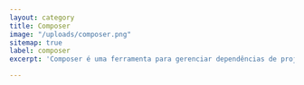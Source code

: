 ```yaml
---
layout: category
title: Composer
image: "/uploads/composer.png"
sitemap: true
label: composer
excerpt: 'Composer é uma ferramenta para gerenciar dependências de projetos escritos em PHP'

---
```

